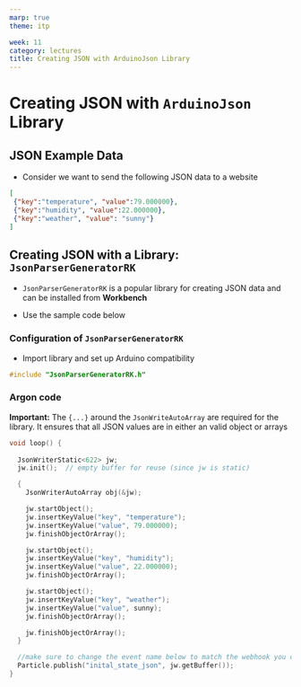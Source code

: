 ```yaml
---
marp: true
theme: itp

week: 11
category: lectures
title: Creating JSON with ArduinoJson Library
---
```


<!-- headingDivider: 2 -->

# Creating JSON with `ArduinoJson` Library

## JSON Example Data

- Consider we want to send the following JSON data to a website

```json
[
 {"key":"temperature", "value":79.000000},
 {"key":"humidity", "value":22.000000},
 {"key":"weather", "value": "sunny"}
]
```

## Creating JSON with a Library:  `JsonParserGeneratorRK` 

- `JsonParserGeneratorRK` is a popular library for creating JSON data and can be installed from **Workbench**

* Use the sample code below

### Configuration of `JsonParserGeneratorRK`

- Import library and set up Arduino compatibility

```c++
#include "JsonParserGeneratorRK.h"  
```

### Argon code

**Important:** The `{...}` around the `JsonWriteAutoArray` are required for the library. It ensures that all JSON values are in either an valid object or arrays

```c++
void loop() {
    
  JsonWriterStatic<622> jw;
  jw.init();  // empty buffer for reuse (since jw is static)

  {
    JsonWriterAutoArray obj(&jw);

    jw.startObject();
    jw.insertKeyValue("key", "temperature");
    jw.insertKeyValue("value", 79.000000);
    jw.finishObjectOrArray();

    jw.startObject();
    jw.insertKeyValue("key", "humidity");
    jw.insertKeyValue("value", 22.000000);
    jw.finishObjectOrArray();

    jw.startObject();
    jw.insertKeyValue("key", "weather");
    jw.insertKeyValue("value", sunny);
    jw.finishObjectOrArray();

    jw.finishObjectOrArray();
  }

  //make sure to change the event name below to match the webhook you created  
  Particle.publish("inital_state_json", jw.getBuffer());
}
```

